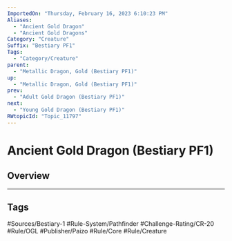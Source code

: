 ```yaml
---
ImportedOn: "Thursday, February 16, 2023 6:10:23 PM"
Aliases:
  - "Ancient Gold Dragon"
  - "Ancient Gold Dragons"
Category: "Creature"
Suffix: "Bestiary PF1"
Tags:
  - "Category/Creature"
parent:
  - "Metallic Dragon, Gold (Bestiary PF1)"
up:
  - "Metallic Dragon, Gold (Bestiary PF1)"
prev:
  - "Adult Gold Dragon (Bestiary PF1)"
next:
  - "Young Gold Dragon (Bestiary PF1)"
RWtopicId: "Topic_11797"
---
```

# Ancient Gold Dragon (Bestiary PF1)
## Overview

---
## Tags
#Sources/Bestiary-1 #Rule-System/Pathfinder #Challenge-Rating/CR-20 #Rule/OGL #Publisher/Paizo #Rule/Core #Rule/Creature

